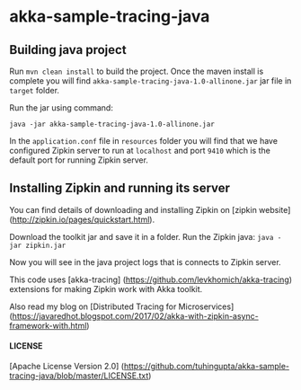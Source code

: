 # akka-sample-tracing-java

## Building java project
Run ```mvn clean install``` to build the project.
Once the maven install is complete you will find ```akka-sample-tracing-java-1.0-allinone.jar``` jar file in ```target``` folder.

Run the jar using command: 

``` 
java -jar akka-sample-tracing-java-1.0-allinone.jar 
```

In the ```application.conf``` file in ```resources``` folder you will find that we have configured Zipkin server to run at ```localhost``` and port ```9410``` which is the default port for running Zipkin server.

## Installing Zipkin and running its server
You can find details of downloading and installing Zipkin on [zipkin website] (http://zipkin.io/pages/quickstart.html).

Download the toolkit jar and save it in a folder.
Run the Zipkin java:  ```java -jar zipkin.jar```

Now you will see in the java project logs that is connects to Zipkin server.

This code uses [akka-tracing] (https://github.com/levkhomich/akka-tracing) extensions for making Zipkin work with Akka toolkit.

Also read my blog on [Distributed Tracing for Microservices] (https://javaredhot.blogspot.com/2017/02/akka-with-zipkin-async-framework-with.html)

#### LICENSE 
[Apache License Version 2.0] (https://github.com/tuhingupta/akka-sample-tracing-java/blob/master/LICENSE.txt)
